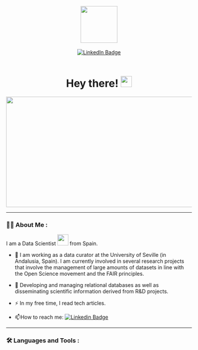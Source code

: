 <div id="header" align="center">
  <img src="https://media.giphy.com/media/M9gbBd9nbDrOTu1Mqx/giphy.gif" width="100"/>
</div>

<br>

<div id="badges" align="center">
  <a href="https://www.linkedin.com/in/galoromerogarcia/" >
    <img src="https://img.shields.io/badge/LinkedIn-blue?style=for-the-badge&logo=linkedin&logoColor=white" alt="LinkedIn Badge"/>
  </a>
</div>

<br>

<div id="badges" align="center">
<img src="https://komarev.com/ghpvc/?username=GaloRomero&style=flat-square&color=blue" alt=""/>
</div>

<h1 align="center">
  Hey there!
  <img src="https://media.giphy.com/media/hvRJCLFzcasrR4ia7z/giphy.gif" width="30px"/>
</h1>

<div align="center">
  <img src="https://media.giphy.com/media/dWesBcTLavkZuG35MI/giphy.gif" width="600" height="300"/>
</div>

---

### :man_technologist: About Me :

I am a Data Scientist <img src="https://media.giphy.com/media/WUlplcMpOCEmTGBtBW/giphy.gif" width="30"> from Spain.

- :telescope: I am working as a data curator at the University of Seville (in Andalusia, Spain). I am currently involved in several research projects that involve the management of large amounts of datasets in line with the Open Science movement and the FAIR principles.

- :seedling: Developing and managing relational databases as well as disseminating scientific information derived from R&D projects.

- :zap: In my free time, I read tech articles.

- :mailbox:How to reach me: [![Linkedin Badge](https://img.shields.io/badge/-galorom-blue?style=flat&logo=Linkedin&logoColor=white)](https://www.linkedin.com/in/galoromerogarcia/)

---

### :hammer_and_wrench: Languages and Tools :

